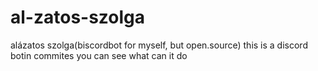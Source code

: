 # al-zatos-szolga
alázatos szolga(biscordbot for myself, but open.source)
this is a discord botin commites you can see what can it do
